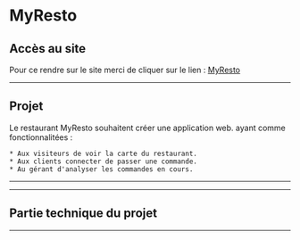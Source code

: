 # MyResto

## Accès au site

Pour ce rendre sur le site merci de cliquer sur le lien : [MyResto](http://3.213.147.10:5000/myresto)


---
## Projet

Le restaurant MyResto souhaitent créer une application web. ayant comme fonctionnalitées :

    * Aux visiteurs de voir la carte du restaurant.
    * Aux clients connecter de passer une commande.
    * Au gérant d'analyser les commandes en cours.


---


---
## Partie technique du projet




---
